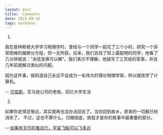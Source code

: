 ```yaml
---
layout: post
title:  Comments
date: 2021-09-10
tags: markdown    
---
```

1.

我在普林斯顿大学学习物理学时，曾经与一个同学一起花了三个小时，研究一个非常困难的偏微分方程，但一无所获。后来，我们去找了班上最聪明的同学，他看了几分钟就说："余弦变换可以解"。我们表示不理解，他就写了三页纸的答案，并说几年前就解过类似的问题。

因为这件事，我知道自己永远不会成为一名伟大的理论物理学家，所以就改学了计算机。

-- [贝佐斯](https://get21stnight.com/2021/08/09/difficult-math-is-about-recognizing-patterns-lessons-from-jeff-bezos/)，亚马逊公司的老板，回忆大学生活

2.

如果你走得足够远，其实就再也没办法回去了。当你回到故乡，原来的一切都已经消失了。
不过，这也不算什么，归根结底，旅程才是你的故事中最重要的部分。

-- [如果有无尽的推动力，宇宙飞船可以飞多远](https://www.forbes.com/sites/startswithabang/2021/12/30/how-far-could-a-spaceship-go-if-we-never-ran-out-of-thrust/?sh=435cea3629ee)